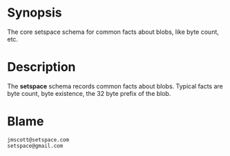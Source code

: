 # Synopsis

The core setspace schema for common facts about blobs, like byte count, etc.

# Description

The **setspace** schema records common facts about blobs.  Typical facts
are byte count, byte existence, the 32 byte prefix of the blob.

# Blame

	jmscott@setspace.com
	setspace@gmail.com
